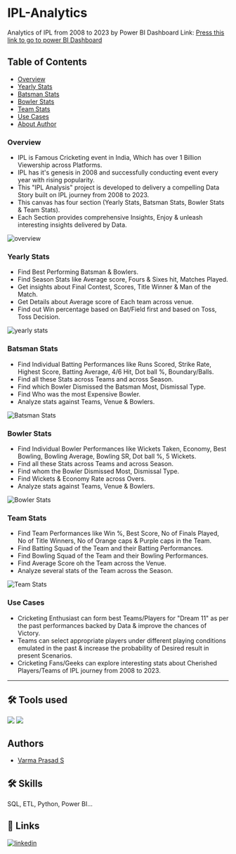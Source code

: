# IPL-Analytics
Analytics of IPL from 2008 to 2023 by Power BI
Dashboard Link: [Press this link to go to power BI Dashboard](https://app.powerbi.com/view?r=eyJrIjoiOWEzYjk1MzgtNzZjMC00YWIyLWFiMGEtMWNiODQyZmMzOTEwIiwidCI6IjZhYjJkZTAwLTYxZjYtNDVmYS1iZmM4LTcxYTY4MDUwYjg0NyJ9)

## Table of Contents

* [Overview](#overview)
* [Yearly Stats](#yearly-stats)
* [Batsman Stats](#batsman-stats)
* [Bowler Stats](#bowler-stats)
* [Team Stats](#team-stats)
* [Use Cases](#use-cases)
* [About Author](#authors)

### Overview

* IPL is Famous Cricketing event in India, Which has over 1 Billion Viewership across Platforms.
* IPL has it's genesis in 2008 and successfully conducting event every year with rising popularity.
* This "IPL Analysis" project is developed to delivery a compelling Data Story built on IPL journey from 2008 to 2023.
* This canvas has four section (Yearly Stats, Batsman Stats, Bowler Stats & Team Stats).
* Each Section provides comprehensive Insights, Enjoy & unleash interesting insights delivered by Data.

![overview](https://github.com/varma-prasad/IPL-Analytics/assets/108605375/5a3a2025-0dc9-4e8b-afc6-165760c5f14e)

### Yearly Stats

* Find Best Performing Batsman &  Bowlers.
* Find Season Stats like Average score, Fours & Sixes hit, Matches Played.
* Get insights about Final Contest, Scores, Title Winner & Man of the Match.
* Get Details about Average score of Each team across venue.
* Find out Win percentage based on Bat/Field first and based on Toss, Toss Decision.

![yearly stats](https://github.com/varma-prasad/IPL-Analytics/assets/108605375/2cef01c3-24ef-4136-bcf0-f872ae97bb46)

### Batsman Stats

* Find Individual Batting Performances like Runs Scored, Strike Rate, Highest Score, Batting Average, 4/6 Hit, Dot ball %, Boundary/Balls.
* Find all these Stats across Teams and across Season.
* Find which Bowler Dismissed the Batsman Most, Dismissal Type.
* Find Who was the most Expensive Bowler.
* Analyze stats against Teams, Venue & Bowlers.

![Batsman Stats](https://github.com/varma-prasad/IPL-Analytics/assets/108605375/dbb7939d-6a51-41e9-b7d2-a6a7d975186c)

### Bowler Stats

* Find Individual Bowler Performances like Wickets Taken, Economy, Best Bowling, Bowling Average, Bowling SR, Dot ball %, 5 Wickets.
* Find all these Stats across Teams and across Season.
* Find whom the Bowler Dismissed Most, Dismissal Type.
* Find Wickets & Economy Rate across Overs.
* Analyze stats against Teams, Venue & Bowlers.

![Bowler Stats](https://github.com/varma-prasad/IPL-Analytics/assets/108605375/11270c6c-4414-49d5-845f-3b188b7b5169)

### Team Stats

* Find Team Performances like Win %, Best Score, No of Finals Played, No of Title Winners, No of Orange caps & Purple caps in the Team.
* Find Batting Squad of the Team and their Batting Performances.
* Find Bowling Squad of the Team and their Bowling Performances.
* Find Average Score oh the Team across the Venue.
* Analyze several stats of the Team across the Season.

![Team Stats](https://github.com/varma-prasad/IPL-Analytics/assets/108605375/7092d7c1-a529-4675-866e-d034e121b2b3)

### Use Cases

* Cricketing Enthusiast can form best Teams/Players for "Dream 11" as per the past performances backed by Data & improve the chances of Victory.
* Teams can select appropriate players under different playing conditions emulated in the past & increase the probability of Desired result in present Scenarios.
* Cricketing Fans/Geeks can explore interesting stats about Cherished Players/Teams of IPL journey from 2008 to 2023.

----

## 🛠 Tools used
![](https://img.shields.io/badge/Power_BI-v2.128.952.0-blue)
![](https://img.shields.io/badge/Excel-v2023-orange)

## Authors

- [Varma Prasad S](https://github.com/varma-prasad)

## 🛠 Skills
SQL, ETL, Python, Power BI...

## 🔗 Links

[![linkedin](https://img.shields.io/badge/linkedin-0A66C2?style=for-the-badge&logo=linkedin&logoColor=white)](https://www.linkedin.com/in/varma-prasad-s/)












